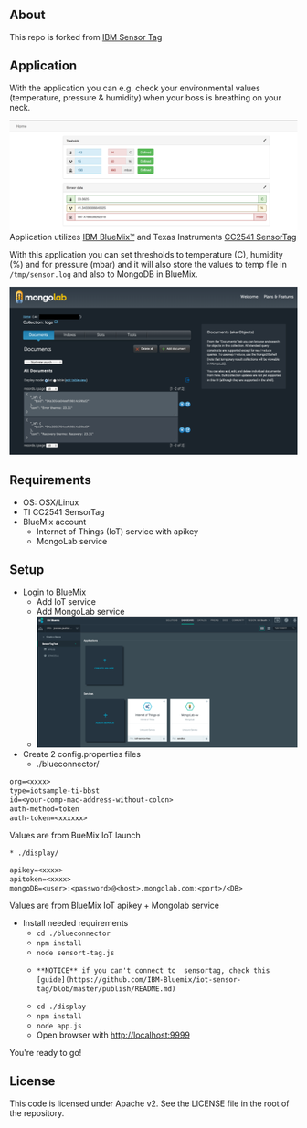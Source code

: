## About 
This repo is forked from  [IBM Sensor Tag](https://github.com/IBM-Bluemix/iot-sensor-tag
)

## Application

With the application you can e.g. check your environmental values (temperature, pressure & humidity) when your boss is breathing on your neck.

![Application](https://raw.githubusercontent.com/Atihinen/iot-sensor-tag/master/display/public/media/app.png)
Application utilizes [IBM BlueMix™](http://www-01.ibm.com/software/bluemix/) and Texas Instruments [CC2541 SensorTag](http://www.ti.com/tool/cc2541dk-sensor)

With this application you can set thresholds to temperature (C), humidity (%) and for pressure (mbar) and it will also store the values to temp file in `/tmp/sensor.log` and also to MongoDB in BlueMix.

![MongoLab](https://raw.githubusercontent.com/Atihinen/iot-sensor-tag/master/display/public/media/mongolab.png)

## Requirements

* OS: OSX/Linux
* TI CC2541 SensorTag
* BlueMix account
    * Internet of Things (IoT) service with apikey
    * MongoLab service


## Setup
* Login to BlueMix
    * Add IoT service
    * Add MongoLab service
    * ![BlueMix](https://raw.githubusercontent.com/Atihinen/iot-sensor-tag/master/display/public/media/bluemix.png)
* Create 2 config.properties files
    * ./blueconnector/

```
org=<xxxx>
type=iotsample-ti-bbst
id=<your-comp-mac-address-without-colon>
auth-method=token
auth-token=<xxxxxx>
```

Values are from BueMix IoT launch

    * ./display/


```
apikey=<xxxx>
apitoken=<xxxx>
mongoDB=<user>:<password>@<host>.mongolab.com:<port>/<DB>
```
Values are from BlueMix IoT apikey + Mongolab service

* Install needed requirements
	* ``` cd ./blueconnector ```
	* ``` npm install ```
	* ``` node sensort-tag.js ```
    *     **NOTICE** if you can't connect to  sensortag, check this [guide](https://github.com/IBM-Bluemix/iot-sensor-tag/blob/master/publish/README.md)
    * ``` cd ./display ```
    * ``` npm install ```
    *  ```node app.js ```
    * Open browser with [http://localhost:9999](http://localhost:9999)

You're ready to go!


## License
This code is licensed under Apache v2.  See the LICENSE file in the root of
the repository.